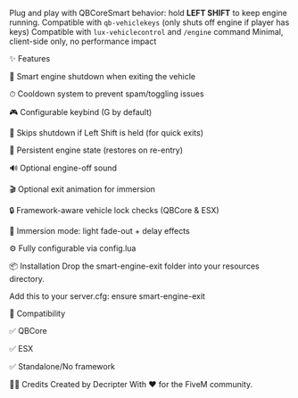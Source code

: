 Plug and play  with QBCoreSmart behavior: hold **LEFT SHIFT** to keep engine running. Compatible with `qb-vehiclekeys` (only shuts off engine if player has keys) Compatible with `lux-vehiclecontrol` and `/engine` command Minimal, client-side only, no performance impact

✨ Features

🚗 Smart engine shutdown when exiting the vehicle

⏱ Cooldown system to prevent spam/toggling issues

🎮 Configurable keybind (G by default)

🛑 Skips shutdown if Left Shift is held (for quick exits)

💾 Persistent engine state (restores on re-entry)

🔊 Optional engine-off sound

🎬 Optional exit animation for immersion

🔒 Framework-aware vehicle lock checks (QBCore & ESX)

🌙 Immersion mode: light fade-out + delay effects

⚙️ Fully configurable via config.lua

📦 Installation
Drop the smart-engine-exit folder into your resources directory.

Add this to your server.cfg: ensure smart-engine-exit

🧠 Compatibility

✅ QBCore

✅ ESX

✅ Standalone/No framework

🧑‍💻 Credits
Created by Decripter
With ❤️ for the FiveM community.
